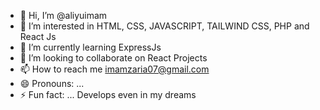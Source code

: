 - 👋 Hi, I’m @aliyuimam
- 👀 I’m interested in HTML, CSS, JAVASCRIPT, TAILWIND CSS, PHP and React Js
- 🌱 I’m currently learning ExpressJs
- 💞️ I’m looking to collaborate on React Projects
- 📫 How to reach me imamzaria07@gmail.com 
- 😄 Pronouns: ...
- ⚡ Fun fact: ... Develops even in my dreams 

<!---
aliyuimam/aliyuimam is a ✨ special ✨ repository because its `README.md` (this file) appears on your GitHub profile.
You can click the Preview link to take a look at your changes.
--->
